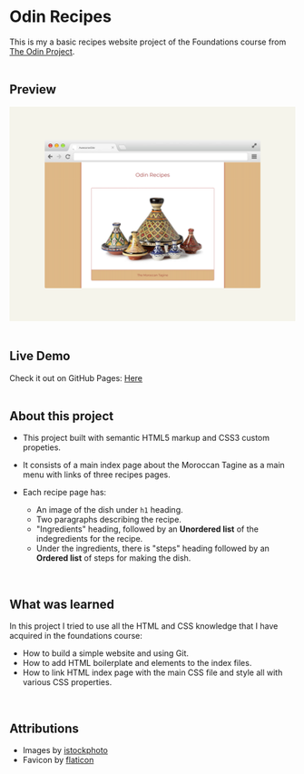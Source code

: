 

# Odin Recipes

This is my a basic recipes website project of the Foundations course from [The Odin Project](https://www.theodinproject.com/lessons/foundations-recipes).</br>
</br>
## Preview
![the project preview](./images/preview.png)</br>
</br>
## Live Demo

Check it out on GitHub Pages: [Here](https://redwanhaitami.github.io/odin-recipes/)</br>
</br>
## About this project

- This project built with semantic HTML5 markup and CSS3 custom propeties.
- It consists of a main index page about the Moroccan Tagine as a main menu with links of three recipes pages.
- Each recipe page has:
  
  - An image of the dish under `h1` heading.
  - Two paragraphs describing the recipe.
  - "Ingredients" heading, followed by an **Unordered list** of the indegredients for the recipe.
  - Under the ingredients, there is "steps" heading followed by an **Ordered list** of steps for making the dish.</br>
    
</br>

## What was learned

In this project I tried to use all the HTML and CSS knowledge that I have acquired in the foundations course:

- How to build a simple website and using Git.
- How to add HTML boilerplate and elements to the index files.
- How to link HTML index page with the main CSS file and style all with various CSS properties.</br>
</br>

## Attributions

- Images by [istockphoto](https://www.istockphoto.com/)
- Favicon by [flaticon](https://www.flaticon.com/)

